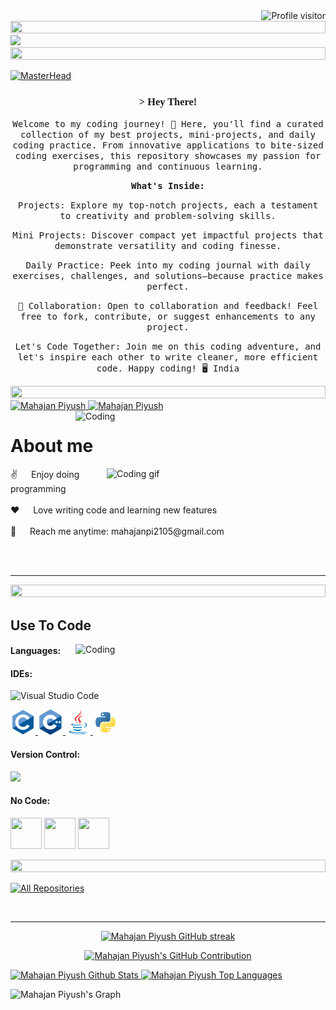 <a href="https://komarev.com/ghpvc/?username=m-piyush-21">        
  <img         align="right"src="https://komarev.com/ghpvc/?username=m-piyush-21&label=Visitors&color=0e75b6&style=flat" alt="Profile visitor" />  
</a>     
<div align="center">       
  <img src="https://i.imgur.com/dBaSKWF.gif" height="20" width="100%">       
</div>       
   
<img src="https://readme-typing-svg.herokuapp.com/?font=Righteous&size=35&center=true&vCenter=true&width=500&height=70&duration=4000&lines=Hello+Everyone!!🚀;+I+am+Mahajan+Piyush🤗;+Welcome+to+my+Profile!💻" /> 
<div align="center"> 
  <img src="https://i.imgur.com/dBaSKWF.gif" height="20" width="100%">
</div> 

[![MasterHead](https://user-images.githubusercontent.com/74038190/225813708-98b745f2-7d22-48cf-9150-083f1b00d6c9.gif)](https://github.com/m-piyush-21)

<!-- Intro  -->
<h3 align="center">
  <samp style="font-family: 'YourFontHere';">&gt; Hey There! </samp> 
</h3>

<p align="center"> 
  <samp>Welcome to my coding journey! 🚀 Here, you'll find a curated collection of my best projects, mini-projects, and daily coding practice. From innovative applications to bite-sized coding exercises, this repository showcases my passion for programming and continuous learning.</samp>
</p>

<p align="center">
  <samp><strong>What's Inside:</strong></samp>
</p>

<p align="center">
  <samp>Projects: Explore my top-notch projects, each a testament to creativity and problem-solving skills.</samp>
</p>

<p align="center">
  <samp>Mini Projects: Discover compact yet impactful projects that demonstrate versatility and coding finesse.</samp>
</p>

<p align="center">
  <samp>Daily Practice: Peek into my coding journal with daily exercises, challenges, and solutions—because practice makes perfect.</samp>
</p>



<p align="center">
  <samp>🤝 Collaboration: Open to collaboration and feedback! Feel free to fork, contribute, or suggest enhancements to any project.</samp>
</p>

<p align="center">
  <samp>Let's Code Together: Join me on this coding adventure, and let's inspire each other to write cleaner, more efficient code. Happy coding! 🖥️ India</samp>
</p>

<div align="center">
  <img src="https://i.imgur.com/dBaSKWF.gif" height="20" width="100%">
</div>

<a href="https://www.linkedin.com/in/piyush-mahajan-51274a277/" target="_blank">
  <img src="https://img.shields.io/badge/LinkedIn-0077B5?style=for-the-badge&logo=linkedin&logoColor=white" alt="Mahajan Piyush"/>
</a>

<a href="https://www.instagram.com/m.piyush__21/" target="_blank">
  <img src="https://img.shields.io/badge/Instagram-fe4164?style=for-the-badge&logo=instagram&logoColor=white" alt="Mahajan Piyush" />
</a>

<img align="right" alt="Coding" width="400" src="https://i.pinimg.com/originals/e4/26/70/e426702edf874b181aced1e2fa5c6cde.gif">
<br/>

<!-- About Section -->
# About me
<p>
  <img align="right" width="350" src="/assets/programmer.gif" alt="Coding gif" />
  ✌️ &emsp; Enjoy doing programming <br/><br/>
  ❤️ &emsp; Love writing code and learning new features <br/><br/>
  📧 &emsp; Reach me anytime: mahajanpi2105@gmail.com <br/><br/>
</p>

<br/>
<hr/>
<div align="center">
  <img src="https://i.imgur.com/dBaSKWF.gif" height="20" width="100%">
</div>

## Use To Code
<img align="right" alt="Coding" width="400" src="https://media.tenor.com/rePDfDWO3XoAAAAd/hacking.gif">
<div align="left">
  <h4>Languages:</h4>
  <h4>IDEs:</h4>
<p>
  <img src="https://img.shields.io/badge/Visual%20Studio%20Code-0078d7.svg?style=for-the-badge&logo=visual-studio-code&logoColor=white" alt="Visual Studio Code">
</p>
</div>
</p>
<p align="left">
  <a href="https://www.cprogramming.com/" target="_blank" rel="noreferrer">
    <img src="https://raw.githubusercontent.com/devicons/devicon/master/icons/c/c-original.svg" alt="c" width="40" height="40"/>
  </a>
  <a href="https://www.w3schools.com/cpp/" target="_blank" rel="noreferrer">
    <img src="https://raw.githubusercontent.com/devicons/devicon/master/icons/cplusplus/cplusplus-original.svg" alt="cplusplus" width="40" height="40"/>
  </a>
  <a href="https://www.java.com" target="_blank" rel="noreferrer">
    <img src="https://raw.githubusercontent.com/devicons/devicon/master/icons/java/java-original.svg" alt="java" width="40" height="40"/>
  </a>
  <a href="https://www.python.org" target="_blank" rel="noreferrer">
    <img src="https://raw.githubusercontent.com/devicons/devicon/master/icons/python/python-original.svg" alt="python" width="40" height="40"/>
  </a>
</p>

<h4>Version Control:</h4>
<p>
    <img src="https://skillicons.dev/icons?i=git,github&theme=dark" />
</p>
<h4>No Code:</h4>
<p>
 <img src="https://www.appsheet.com/Content/img/material/appsheet_rebrand_logo.svg" width="50" height="50" theme="dark"> 
 <img src="https://img.shields.io/badge/wix-0078d7.svg?style=for-the-badge&logo=&logoColor=black" width="50" height="50" theme="light">
 <img src="https://www.latimes.com/coupon-codes/static/shop/37687/logo/Canva_Coupon.jpg" width="50" height="50" theme="light">
</p>
    <div align="center">
  <img src="https://i.imgur.com/dBaSKWF.gif" height="20" width="100%">
</div>
<div align="left">
<p align="left">
  <a href="https://github.com/m-piyush-21?tab=repositories" target="_blank">
    <img alt="All Repositories" title="All Repositories" src="https://img.shields.io/badge/-All%20Repos-2962FF?style=for-the-badge&logo=koding&logoColor=white"/>
  </a>
</p>

<br/>
<hr/>

<p align="center">
  <a href="https://github.com/m-piyush-21">
    <img src="https://github-readme-streak-stats.herokuapp.com/?user=m-piyush-21&theme=radical&border=7F3FBF&background=0D1117" alt="Mahajan Piyush GitHub streak"/>
  </a>
</p>

<p align="center">
  <a href="https://github.com/M-Piyush-21">
    <img src="https://github-profile-summary-cards.vercel.app/api/cards/profile-details?username=m-piyush-21&theme=radical" alt="Mahajan Piyush's GitHub Contribution"/>
  </a>
</p> 

<a> 
  <a href="https://github.com/m-piyush-21">
    <img alt="Mahajan Piyush Github Stats" src="https://denvercoder1-github-readme-stats.vercel.app/api?username=m-piyush-21&show_icons=true&count_private=true&theme=react&border_color=7F3FBF&bg_color=0D1117&title_color=F85D7F&icon_color=F8D866" height="192px" width="49.5%"/>
  </a>
  <a href="https://github.com/m-piyush-21">
    <img alt="Mahajan Piyush Top Languages" src="https://denvercoder1-github-readme-stats.vercel.app/api/top-langs/?username=m-piyush-21&langs_count=8&layout=compact&theme=react&border_color=7F3FBF&bg_color=0D1117&title_color=F85D7F&icon_color=F8D866" height="192px" width="49.5%"/>
  </a>
  <br/>
</a>

![Mahajan Piyush's Graph](https://github-readme-activity-graph.vercel.app/graph?username=m-piyush-21&custom_title=Mahajan%20Piyush's%20GitHub%20Activity%20Graph&bg_color=0D1117&color=7F3FBF&line=7F3FBF&point=7F3FBF&area_color=FFFFFF&title_color=FFFFFF&area=true)
